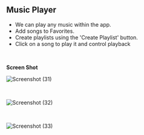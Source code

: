 ## Music Player

- We can play any music within the app.
- Add songs to Favorites.
- Create playlists using the 'Create Playlist' button.
- Click on a song to play it and control playback

<br/>

**Screen Shot**

![Screenshot (31)](https://github.com/sakthiaj29/Assignment/assets/159148814/4bbdb03d-5951-4548-9006-457266209c62)

<br/>

![Screenshot (32)](https://github.com/sakthiaj29/Assignment/assets/159148814/8e68e7d2-0d1c-4e89-8f8a-2cdf4d4514b8)

<br/>

![Screenshot (33)](https://github.com/sakthiaj29/Assignment/assets/159148814/ace47506-7e28-4a15-b238-4dff1c604ce3)





